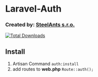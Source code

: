 # Laravel-Auth
### Created by: [SteelAnts s.r.o.](https://www.steelants.cz/)

[![Total Downloads](https://img.shields.io/packagist/dt/steelants/auth.svg?style=flat-square)](https://packagist.org/packages/steelants/auth)

## Install
1) Artisan Command 
`auth:install`
1) add routes to __web.php__
`Route::auth();`
